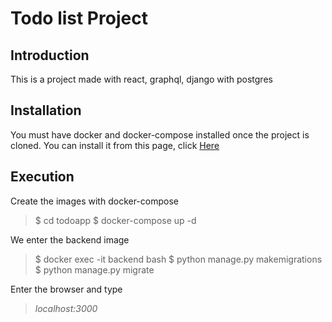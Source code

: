 # Todo list Project
## Introduction
This is a project made with react, graphql, django with postgres
## Installation
You must have docker and docker-compose installed once the project is cloned. You can install it from this page, click [Here](https://docs.docker.com/get-started/ "Here")
## Execution
Create the images with docker-compose
> $ cd todoapp
> $ docker-compose up -d

We enter the backend image

> $ docker exec -it backend bash
> $ python manage.py makemigrations
> $ python manage.py migrate

Enter the browser and type
> *localhost:3000*
